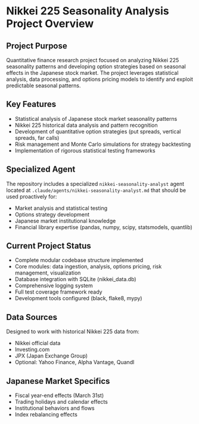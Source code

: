 # Nikkei 225 Seasonality Analysis Project Overview

## Project Purpose
Quantitative finance research project focused on analyzing Nikkei 225 seasonality patterns and developing option strategies based on seasonal effects in the Japanese stock market. The project leverages statistical analysis, data processing, and options pricing models to identify and exploit predictable seasonal patterns.

## Key Features
- Statistical analysis of Japanese stock market seasonality patterns
- Nikkei 225 historical data analysis and pattern recognition  
- Development of quantitative option strategies (put spreads, vertical spreads, far calls)
- Risk management and Monte Carlo simulations for strategy backtesting
- Implementation of rigorous statistical testing frameworks

## Specialized Agent
The repository includes a specialized `nikkei-seasonality-analyst` agent located at `.claude/agents/nikkei-seasonality-analyst.md` that should be used proactively for:
- Market analysis and statistical testing
- Options strategy development
- Japanese market institutional knowledge
- Financial library expertise (pandas, numpy, scipy, statsmodels, quantlib)

## Current Project Status
- Complete modular codebase structure implemented
- Core modules: data ingestion, analysis, options pricing, risk management, visualization
- Database integration with SQLite (nikkei_data.db)
- Comprehensive logging system
- Full test coverage framework ready
- Development tools configured (black, flake8, mypy)

## Data Sources
Designed to work with historical Nikkei 225 data from:
- Nikkei official data
- Investing.com
- JPX (Japan Exchange Group)
- Optional: Yahoo Finance, Alpha Vantage, Quandl

## Japanese Market Specifics
- Fiscal year-end effects (March 31st)
- Trading holidays and calendar effects
- Institutional behaviors and flows
- Index rebalancing effects